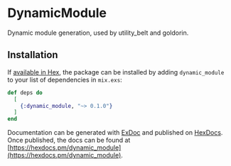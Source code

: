 # DynamicModule

Dynamic module generation, used by utility_belt and goldorin.

## Installation

If [available in Hex](https://hex.pm/docs/publish), the package can be installed
by adding `dynamic_module` to your list of dependencies in `mix.exs`:

```elixir
def deps do
  [
    {:dynamic_module, "~> 0.1.0"}
  ]
end
```

Documentation can be generated with [ExDoc](https://github.com/elixir-lang/ex_doc)
and published on [HexDocs](https://hexdocs.pm). Once published, the docs can
be found at [https://hexdocs.pm/dynamic_module](https://hexdocs.pm/dynamic_module).

